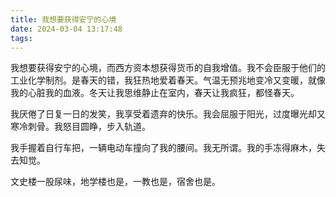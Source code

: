 ```yaml
---
title: 我想要获得安宁的心境
date: 2024-03-04 13:17:48
tags:
---
```

我想要获得安宁的心境，而西方资本想获得货币的自我增值。我不会臣服于他们的工业化学制剂。是春天的错，我狂热地爱着春天。气温无预兆地变冷又变暖，就像我的心脏我的血液。冬天让我思维静止在室内，春天让我疯狂，都怪春天。

我厌倦了日复一日的发笑，我享受着遗弃的快乐。我会屈服于阳光，过度曝光却又寒冷刺骨。我怒目圆睁，步入轨道。

我手握着自行车把，一辆电动车撞向了我的腰间。我无所谓。我的手冻得麻木，失去知觉。

文史楼一股尿味，地学楼也是，一教也是，宿舍也是。
